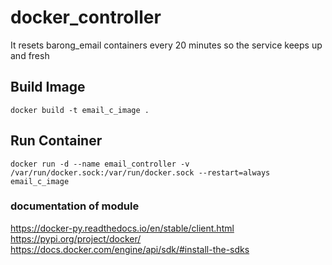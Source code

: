 # docker_controller
It resets barong_email containers every 20 minutes so the service keeps up and fresh

## Build Image
	docker build -t email_c_image .

## Run Container
	docker run -d --name email_controller -v /var/run/docker.sock:/var/run/docker.sock --restart=always email_c_image

### documentation of module
https://docker-py.readthedocs.io/en/stable/client.html
https://pypi.org/project/docker/
https://docs.docker.com/engine/api/sdk/#install-the-sdks

